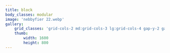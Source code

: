 ```yaml
---
title: block
body_classes: modular
image: 'nebbyfier 22.webp'
gallery:
    grid_classes: 'grid-cols-2 md:grid-cols-3 lg:grid-cols-4 gap-y-2 gap-x-2'
    thumb:
        width: 1600
        height: 800
---
```



